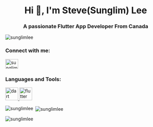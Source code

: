 <h1 align="center">Hi 👋, I'm Steve(Sunglim) Lee</h1>
<h3 align="center">A passionate Flutter App Developer From Canada</h3>

<p align="left"> <img src="https://komarev.com/ghpvc/?username=sunglimlee&label=Profile%20views&color=0e75b6&style=flat" alt="sunglimlee" /> </p>

<h3 align="left">Connect with me:</h3>
<p align="left">
<a href="https://twitter.com/sunglimlee" target="blank"><img align="center" src="https://raw.githubusercontent.com/rahuldkjain/github-profile-readme-generator/master/src/images/icons/Social/twitter.svg" alt="sunglimlee" height="30" width="40" /></a>
</p>

<h3 align="left">Languages and Tools:</h3>
<p align="left"> <a href="https://dart.dev" target="_blank" rel="noreferrer"> <img src="https://www.vectorlogo.zone/logos/dartlang/dartlang-icon.svg" alt="dart" width="40" height="40"/> </a> <a href="https://flutter.dev" target="_blank" rel="noreferrer"> <img src="https://www.vectorlogo.zone/logos/flutterio/flutterio-icon.svg" alt="flutter" width="40" height="40"/> </a> </p>

<p><img align="left" src="https://github-readme-stats.vercel.app/api/top-langs?username=sunglimlee&show_icons=true&locale=en&layout=compact" alt="sunglimlee" /></p>

<p>&nbsp;<img align="center" src="https://github-readme-stats.vercel.app/api?username=sunglimlee&show_icons=true&locale=en" alt="sunglimlee" /></p>

<p><img align="center" src="https://github-readme-streak-stats.herokuapp.com/?user=sunglimlee&" alt="sunglimlee" /></p>
